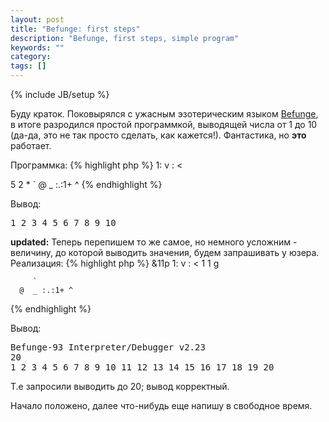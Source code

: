 ```yaml
---
layout: post
title: "Befunge: first steps"
description: "Befunge, first steps, simple program"
keywords: ""
category: 
tags: []
---
```

{% include JB/setup %}

Буду краток. Поковырялся с ужасным эзотерическим языком <a href="http://en.wikipedia.org/wiki/Befunge" title="Befunge on Wiki" target="_blank">Befunge</a>, в итоге разродился простой программкой, выводящей числа от 1 до 10 (да-да, это не так просто сделать, как кажется!).
Фантастика, но <b>это</b> работает.

Программка:
{% highlight php %}
1: v     : <

   5
   2
   *
   `
@  _ :.:1+ ^
{% endhighlight %}

Вывод:
<pre class="terminal">
1 2 3 4 5 6 7 8 9 10
</pre>

<b>updated:</b>
Теперь перепишем то же самое, но немного усложним - величину, до которой выводить значения, будем запрашивать у юзера. Реализация:
{% highlight php %}
&11p  1: v   :   <
         1
         1
         g
         
         `       
      @  _ :.:1+ ^ 
{% endhighlight %}

Вывод:
<pre class="terminal">
Befunge-93 Interpreter/Debugger v2.23
20
1 2 3 4 5 6 7 8 9 10 11 12 13 14 15 16 17 18 19 20
</pre>

Т.е запросили выводить до 20; вывод корректный.

Начало положено, далее что-нибудь еще напишу в свободное время.
